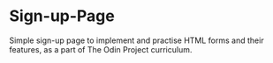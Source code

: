 # Sign-up-Page

Simple sign-up page to implement and practise HTML forms and their features, as a part of The Odin Project curriculum.
